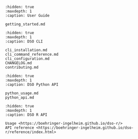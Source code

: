 ```{include} ../README.md

```

```{toctree}
:hidden: true
:maxdepth: 1
:caption: User Guide

getting_started.md
```

```{toctree}
:hidden: true
:maxdepth: 1
:caption: DSO CLI

cli_installation.md
cli_command_reference.md
cli_configuration.md
CHANGELOG.md
contributing.md
```

```{toctree}
:hidden: true
:maxdepth: 1
:caption: DSO Python API

python_usage.md
python_api.md
```

```{toctree}
:hidden: true
:maxdepth: 1
:caption: DSO R API

Usage <https://boehringer-ingelheim.github.io/dso-r/>
API reference <https://boehringer-ingelheim.github.io/dso-r/reference/index.html>
```
